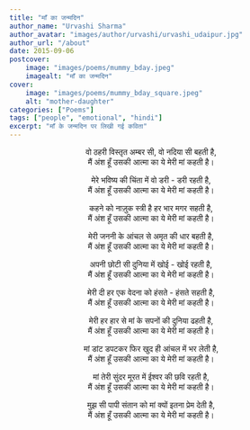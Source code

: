 ```yaml
---
title: "माँ का जन्मदिन"
author_name: "Urvashi Sharma"
author_avatar: "images/author/urvashi/urvashi_udaipur.jpg"
author_url: "/about"
date: 2015-09-06
postcover:
    image: "images/poems/mummy_bday.jpeg"
    imagealt: "माँ का जन्मदिन"
cover:
    image: "images/poems/mummy_bday_square.jpeg"
    alt: "mother-daughter"
categories: ["Poems"]
tags: ["people", "emotional", "hindi"]
excerpt: "माँ के जन्मदिन पर लिखी गई कविता"
---
```

<center>

वो ठहरी विस्तृत अम्बर सी, वो नदिया सी बहती है,<br>
मैं अंश हूँ उसकी आत्मा का ये मेरी मां कहती है।

मेरे भविष्य की चिंता में वो डरी - डरी रहती है,<br>
मैं अंश हूँ उसकी आत्मा का ये मेरी मां कहती है।

कहने को नाज़ुक स्त्री है हर भार मगर सहती है,<br>
मैं अंश हूँ उसकी आत्मा का ये मेरी मां कहती है।

मेरी जननी के आंचल से अमृत की धार बहती है,<br>
मैं अंश हूँ उसकी आत्मा का ये मेरी मां कहती है।

अपनी छोटी सी दुनिया में खोई - खोई रहती है,<br>
मैं अंश हूँ उसकी आत्मा का ये मेरी मां कहती है।

मेरी दी हर एक वेदना को हंसते - हंसते सहती है,<br>
मैं अंश हूँ उसकी आत्मा का ये मेरी मां कहती है।

मेरी हर हार से मां के सपनों की दुनिया ढहती है,<br>
मैं अंश हूँ उसकी आत्मा का ये मेरी मां कहती है।

मां डांट डपटकर फिर खुद ही आंचल में भर लेती है,<br>
मैं अंश हूँ उसकी आत्मा का ये मेरी मां कहती है।

मां तेरी सुंदर मूरत में ईश्वर की छवि रहती है,<br>
मैं अंश हूँ उसकी आत्मा का ये मेरी मां कहती है।

मुझ सी पापी संतान को मां क्यों इतना प्रेम देती है,<br>
मैं अंश हूँ उसकी आत्मा का ये मेरी मां कहती है।

</center>